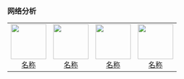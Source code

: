 ### 网络分析

<table>
  <tr>
    <td style="text-align: center;">
      <a href="链接">
        <img src="png/网络分析/图片.png" width="80">
        <br>
        <span>名称</span>
      </a>
    </td>
    <td style="text-align: center;">
      <a href="链接">
        <img src="png/网络分析/图片.png" width="80">
        <br>
        <span>名称</span>
      </a>
    </td>
    <td style="text-align: center;">
      <a href="链接">
        <img src="png/网络分析/图片.png" width="80">
        <br>
        <span>名称</span>
      </a>
    </td>
    <td style="text-align: center;">
      <a href="链接">
        <img src="png/网络分析/图片.png" width="80">
        <br>
        <span>名称</span>
      </a>
    </td>
    </tr>
</table>